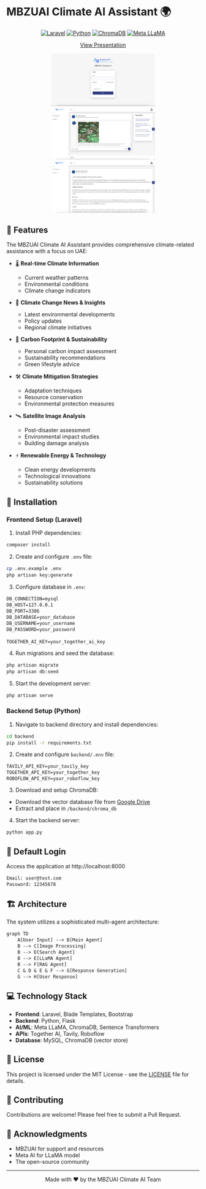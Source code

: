 # MBZUAI Climate AI Assistant 🌍

<div align="center">

[![Laravel](https://img.shields.io/badge/Laravel-FF2D20?style=for-the-badge&logo=laravel&logoColor=white)](https://laravel.com)
[![Python](https://img.shields.io/badge/Python-3776AB?style=for-the-badge&logo=python&logoColor=white)](https://www.python.org)
[![ChromaDB](https://img.shields.io/badge/ChromaDB-4285F4?style=for-the-badge&logo=google-chrome&logoColor=white)](https://www.trychroma.com)
[![Meta LLaMA](https://img.shields.io/badge/LLaMA-0467DF?style=for-the-badge&logo=meta&logoColor=white)](https://ai.meta.com/llama)

[View Presentation](https://docs.google.com/presentation/d/1ibRg5sHTLqK8_YnJoAZVNK-hAOxrkiM6/edit?usp=sharing&ouid=112266298343109239222&rtpof=true&sd=true)

<p align="center">
<img src="public/assets/img/1ss.png" width="270" alt="Climate AI Login">
<img src="public/assets/img/2ss.png" width="270" alt="Satellite Analysis">
<img src="public/assets/img/3ss.png" width="270" alt="Climate Insights">
</p>

</div>

## 🌟 Features

The MBZUAI Climate AI Assistant provides comprehensive climate-related assistance with a focus on UAE:

- 🌡️ **Real-time Climate Information**
  - Current weather patterns
  - Environmental conditions
  - Climate change indicators

- 📰 **Climate Change News & Insights**
  - Latest environmental developments
  - Policy updates
  - Regional climate initiatives

- 👣 **Carbon Footprint & Sustainability**
  - Personal carbon impact assessment
  - Sustainability recommendations
  - Green lifestyle advice

- 🛠️ **Climate Mitigation Strategies**
  - Adaptation techniques
  - Resource conservation
  - Environmental protection measures

- 🛰️ **Satellite Image Analysis**
  - Post-disaster assessment
  - Environmental impact studies
  - Building damage analysis

- ⚡ **Renewable Energy & Technology**
  - Clean energy developments
  - Technological innovations
  - Sustainability solutions

## 🚀 Installation

### Frontend Setup (Laravel)

1. Install PHP dependencies:
```bash
composer install
```

2. Create and configure `.env` file:
```bash
cp .env.example .env
php artisan key:generate
```

3. Configure database in `.env`:
```env
DB_CONNECTION=mysql
DB_HOST=127.0.0.1
DB_PORT=3306
DB_DATABASE=your_database
DB_USERNAME=your_username
DB_PASSWORD=your_password

TOGETHER_AI_KEY=your_together_ai_key
```

4. Run migrations and seed the database:
```bash
php artisan migrate
php artisan db:seed
```

5. Start the development server:
```bash
php artisan serve
```

### Backend Setup (Python)

1. Navigate to backend directory and install dependencies:
```bash
cd backend
pip install -r requirements.txt
```

2. Create and configure `backend/.env` file:
```env
TAVILY_API_KEY=your_tavily_key
TOGETHER_API_KEY=your_together_key
ROBOFLOW_API_KEY=your_roboflow_key
```

3. Download and setup ChromaDB:
- Download the vector database file from [Google Drive](https://drive.google.com/file/d/1WM2Nu6y5p8qR7XX6777YKqfvG6fX3qCD/view?usp=sharing)
- Extract and place in `/backend/chroma_db`

4. Start the backend server:
```bash
python app.py
```

## 🔑 Default Login

Access the application at http://localhost:8000

```
Email: user@test.com
Password: 12345678
```

## 🏗️ Architecture

The system utilizes a sophisticated multi-agent architecture:

```mermaid
graph TD
    A[User Input] --> B[Main Agent]
    B --> C[Image Processing]
    B --> D[Search Agent]
    B --> E[LLaMA Agent]
    B --> F[RAG Agent]
    C & D & E & F --> G[Response Generation]
    G --> H[User Response]
```

## 💻 Technology Stack

- **Frontend**: Laravel, Blade Templates, Bootstrap
- **Backend**: Python, Flask
- **AI/ML**: Meta LLaMA, ChromaDB, Sentence Transformers
- **APIs**: Together AI, Tavily, Roboflow
- **Database**: MySQL, ChromaDB (vector store)

## 📝 License

This project is licensed under the MIT License - see the [LICENSE](LICENSE) file for details.

## 🤝 Contributing

Contributions are welcome! Please feel free to submit a Pull Request.

## 🙏 Acknowledgments

- MBZUAI for support and resources
- Meta AI for LLaMA model
- The open-source community

---

<div align="center">
Made with ❤️ by the MBZUAI Climate AI Team
</div>